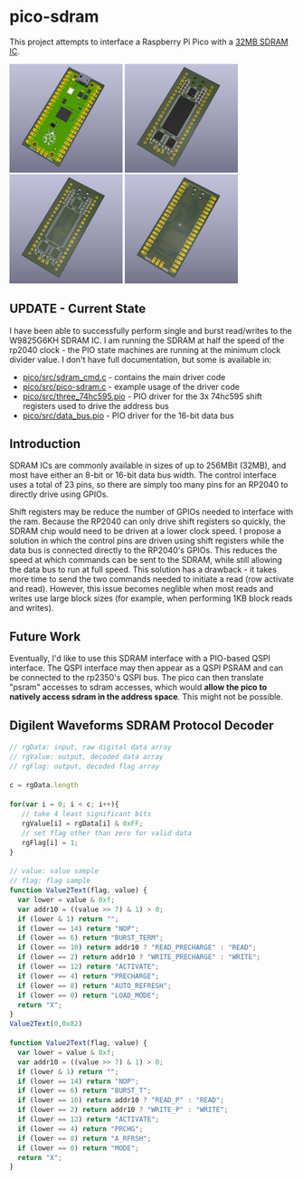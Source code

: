 # pico-sdram

This project attempts to interface a Raspberry Pi Pico with a [32MB SDRAM IC](https://www.winbond.com/resource-files/w9825g6kh_a04.pdf).

<p>
  <img src="images/p0.png" width="200" />
  <img src="images/p1.png" width="200" /> 
  <img src="images/p2.png" width="200" />
  <img src="images/p3.png" width="200" />
</p>

## UPDATE - Current State
I have been able to successfully perform single and burst read/writes to the W9825G6KH SDRAM IC. I am running the SDRAM at half the speed of the rp2040 clock - the PIO state machines
are running at the minimum clock divider value.
I don't have full documentation, but some is available in:
* [pico/src/sdram_cmd.c](pico/src/sdram_cmd.c) - contains the main driver code
* [pico/src/pico-sdram.c](pico/src/pico-sdram.c) - example usage of the driver code
* [pico/src/three_74hc595.pio](pico/src/three_74hc595.pio) - PIO driver for the 3x 74hc595 shift registers used to drive the address bus
* [pico/src/data_bus.pio](pico/src/data_bus.pio) - PIO driver for the 16-bit data bus

## Introduction
SDRAM ICs are commonly available in sizes of up to 256MBit (32MB), and most have either an 8-bit or 16-bit data bus width. The control interface uses a total of 23 pins, so there are simply too many pins for an RP2040 to directly drive using GPIOs. 

Shift registers may be reduce the number of GPIOs needed to interface with the ram. Because the RP2040 can only drive shift registers so quickly, the SDRAM chip would need to be driven at a lower clock speed. I propose a solution in which the control pins are driven using shift registers while the data bus is connected directly to the RP2040's GPIOs. This reduces the speed at which commands can be sent to the SDRAM, while still allowing the data bus to run at full speed. This solution has a drawback - it takes more time to send the two commands needed to initiate a read (row activate and read). However, this issue becomes neglible when most reads and writes use large block sizes (for example, when performing 1KB block reads and writes).

## Future Work
Eventually, I'd like to use this SDRAM interface with a PIO-based QSPI interface. The QSPI interface may then appear as a QSPI PSRAM and can be connected to the rp2350's QSPI bus. The pico can then translate "psram" accesses to sdram accesses, which would **allow the pico to natively access sdram in the address space**. This might not be possible.

## Digilent Waveforms SDRAM Protocol Decoder
```js
// rgData: input, raw digital data array
// rgValue: output, decoded data array
// rgFlag: output, decoded flag array

c = rgData.length

for(var i = 0; i < c; i++){
   // take 4 least significant bits
   rgValue[i] = rgData[i] & 0xFF;
   // set flag other than zero for valid data
   rgFlag[i] = 1;
}

// value: value sample
// flag: flag sample
function Value2Text(flag, value) {
  var lower = value & 0xf;
  var addr10 = ((value >> 7) & 1) > 0;
  if (lower & 1) return "";
  if (lower == 14) return "NOP";
  if (lower == 6) return "BURST_TERM";
  if (lower == 10) return addr10 ? "READ_PRECHARGE" : "READ";
  if (lower == 2) return addr10 ? "WRITE_PRECHARGE" : "WRITE";
  if (lower == 12) return "ACTIVATE";
  if (lower == 4) return "PRECHARGE";
  if (lower == 8) return "AUTO_REFRESH";
  if (lower == 0) return "LOAD_MODE";
  return "X";
}
Value2Text(0,0x82)

function Value2Text(flag, value) {
  var lower = value & 0xf;
  var addr10 = ((value >> 7) & 1) > 0;
  if (lower & 1) return "";
  if (lower == 14) return "NOP";
  if (lower == 6) return "BURST_T";
  if (lower == 10) return addr10 ? "READ_P" : "READ";
  if (lower == 2) return addr10 ? "WRITE_P" : "WRITE";
  if (lower == 12) return "ACTIVATE";
  if (lower == 4) return "PRCHG";
  if (lower == 8) return "A_RFRSH";
  if (lower == 0) return "MODE";
  return "X";
}
```
